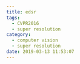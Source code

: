 ```yaml
---
title: edsr
tags:
  - CVPR2016
  - super resolution
category:
  - computer vision
  - super resolution
date: 2019-03-13 11:53:07
---
```

